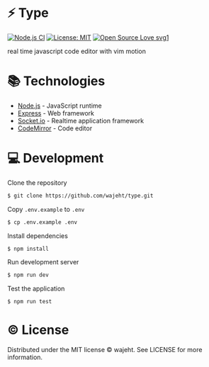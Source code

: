 # ⚡️ Type

[![Node.js CI](https://github.com/wajeht/type/actions/workflows/ci.yml/badge.svg?branch=main)](https://github.com/wajeht/type/actions/workflows/ci.yml) [![License: MIT](https://img.shields.io/badge/License-MIT-blue.svg)](https://opensource.org/licenses/ISC) [![Open Source Love svg1](https://badges.frapsoft.com/os/v1/open-source.svg?v=103)](https://github.com/wajeht/bang)

real time javascript code editor with vim motion

# 📚 Technologies

- [Node.js](https://nodejs.org/en/) - JavaScript runtime
- [Express](https://expressjs.com/) - Web framework
- [Socket.io](https://socket.io/) - Realtime application framework
- [CodeMirror](https://codemirror.net/) - Code editor

# 💻 Development

Clone the repository

```bash
$ git clone https://github.com/wajeht/type.git
```

Copy `.env.example` to `.env`

```bash
$ cp .env.example .env
```

Install dependencies

```bash
$ npm install
```

Run development server

```bash
$ npm run dev
```

Test the application

```bash
$ npm run test
```

# © License

Distributed under the MIT license © wajeht. See LICENSE for more information.
